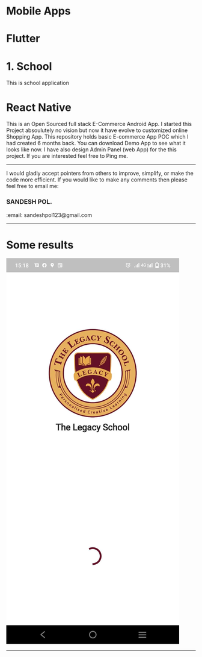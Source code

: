# <b>Mobile Apps</b>


# <b>Flutter</b>
# <b>1. School</b>
This is school application


# <b>React Native</b>
This is an Open Sourced full stack E-Commerce Android App. I started this Project absoulutely no vision but now it have evolve to customized online Shopping App.
This repository holds basic E-commerce App POC which I had created 6 months back. You can download Demo App to see what it looks like now. I have also design Admin Panel (web App) 
for the this project. If you are interested feel free to Ping me.

<hr>
I would gladly accept pointers from others to improve, simplify, or make the code more efficient. If you would like to make any comments then please feel free to email me:

<h3><b>SANDESH POL.</b></h3>
:email: sandeshpol123@gmail.com
<hr>

# Some results
![1  login](https://github.com/faisal2006e/Mobile-Apps/blob/main/Flutter/School/1.JPEG)&nbsp;&nbsp;&nbsp;


<hr>






  


